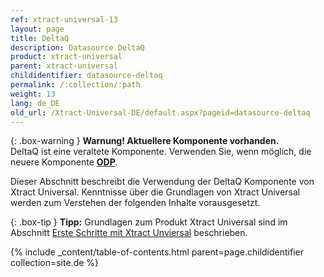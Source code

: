 ```yaml
---
ref: xtract-universal-13
layout: page
title: DeltaQ
description: Datasource DeltaQ
product: xtract-universal
parent: xtract-universal
childidentifier: datasource-deltaq
permalink: /:collection/:path
weight: 13
lang: de_DE
old_url: /Xtract-Universal-DE/default.aspx?pageid=datasource-deltaq
---
```


{: .box-warning } 
**Warnung! Aktuellere Komponente vorhanden.** <br>
DeltaQ ist eine veraltete Komponente. Verwenden Sie, wenn möglich, die neuere Komponente **[ODP](./odp)**.


Dieser Abschnitt beschreibt die Verwendung der DeltaQ Komponente von Xtract Universal. Kenntnisse über die Grundlagen von Xtract Universal werden zum Verstehen der folgenden Inhalte vorausgesetzt.

{: .box-tip }
**Tipp:** Grundlagen zum Produkt Xtract Universal sind im Abschnitt [Erste Schritte mit Xtract Unviersal](./erste-schritte) beschrieben.

{% include _content/table-of-contents.html parent=page.childidentifier collection=site.de %}